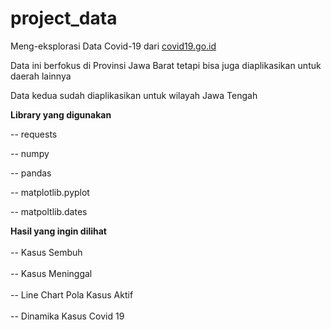 # project_data
Meng-eksplorasi Data Covid-19 dari <a href="https://covid19.go.id/">covid19.go.id</a>

Data ini berfokus di Provinsi Jawa Barat tetapi bisa juga diaplikasikan untuk daerah lainnya</b>

Data kedua sudah diaplikasikan untuk wilayah Jawa Tengah

<b>Library yang digunakan</b>

-- requests

-- numpy

-- pandas

-- matplotlib.pyplot

-- matpoltlib.dates

<b>Hasil yang ingin dilihat</b></br>
<br> -- Kasus Sembuh </br>
<br> -- Kasus Meninggal </br>
<br> -- Line Chart Pola Kasus Aktif </br> 
<br> -- Dinamika Kasus Covid 19 </br>
